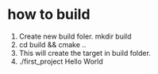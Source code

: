 # how to build 
1. Create new build foler. mkdir build 
2. cd build && cmake ..
3. This will create the target in build folder.
4. ./first_project
   Hello World
